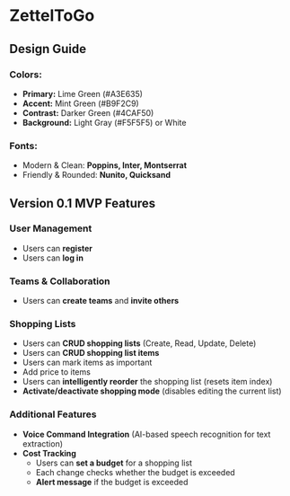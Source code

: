 # ZettelToGo 

## Design Guide

### Colors:
- **Primary:** Lime Green (#A3E635)
- **Accent:** Mint Green (#B9F2C9)
- **Contrast:** Darker Green (#4CAF50)
- **Background:** Light Gray (#F5F5F5) or White

### Fonts:
- Modern & Clean: **Poppins, Inter, Montserrat**
- Friendly & Rounded: **Nunito, Quicksand**

## Version 0.1 MVP Features 

### User Management
- Users can **register**
- Users can **log in**

### Teams & Collaboration
- Users can **create teams** and **invite others**

### Shopping Lists
- Users can **CRUD shopping lists** (Create, Read, Update, Delete)
- Users can **CRUD shopping list items**
- Users can mark items as important
- Add price to items
- Users can **intelligently reorder** the shopping list (resets item index)
- **Activate/deactivate shopping mode** (disables editing the current list)

### Additional Features
- **Voice Command Integration** (AI-based speech recognition for text extraction)
- **Cost Tracking**
  - Users can **set a budget** for a shopping list
  - Each change checks whether the budget is exceeded
  - **Alert message** if the budget is exceeded
